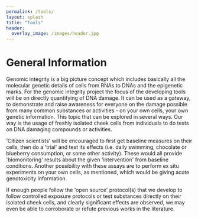 ```yaml
---
permalink: /tools/
layout: splash
title: "Tools"
header: 
  overlay_image: /images/header.jpg
---
```


<h1> General Information </h1>

Genomic integrity is a big picture concept which includes basically all the molecular genetic details of cells from RNAs to DNAs and the epigenetic marks. For the genomic integrity project the focus of the developing tools will be on directly quantifying of DNA damage. It can be used as a gateway, to demonstrate and raise awareness for everyone on the damage possible from many common substances or activities - on your own cells, your own genetic information.
This topic that can be explored in several ways. Our way is the usage of freshly isolated cheek cells from individuals to do tests on DNA damaging compounds or activities.

‘Citizen scientists' will be encouraged to first get baseline measures on their cells, then do a 'trial' and test its effects (i.e. daily swimming, chocolate or blueberry consumption, or some other activity). These would all provide 'biomonitoring' results about the given 'intervention' from baseline conditions. 
Another possibility with these assays are to perform ex situ experiments on your own cells, as mentioned, which would be giving acute genotoxicity information. 

If enough people follow the 'open source' protocol(s) that we develop to follow controlled exposure protocols or test substances directly on their isolated cheek cells, and clearly significant effects are observed, we may even be able to corroborate or refute previous works in the literature.
